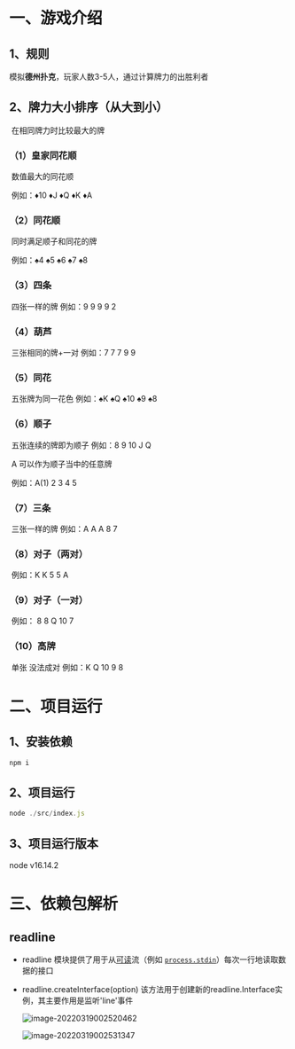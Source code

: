 # 一、游戏介绍

## 1、规则

模拟**德州扑克**，玩家人数3-5人，通过计算牌力的出胜利者

## 2、牌力大小排序（从大到小）

​	在相同牌力时比较最大的牌

### （1）皇家同花顺

​			数值最大的同花顺

​			例如：♦10 ♦J ♦Q ♦K ♦A

### （2）同花顺

​			同时满足顺子和同花的牌

​			例如：♠4 ♠5 ♠6 ♠7 ♠8

### （3）四条

​			四张一样的牌 例如：9 9 9 9 2

### （4）葫芦

​			三张相同的牌+一对 例如：7 7 7 9 9

### （5）同花

​			五张牌为同一花色 例如：♠K ♠Q ♠10 ♠9 ♠8

### （6）顺子

​			五张连续的牌即为顺子 例如：8 9 10 J Q

​			A 可以作为顺子当中的任意牌

​			例如：A(1) 2 3 4 5

### （7）三条

​			三张一样的牌 例如：A A A 8 7

### （8）对子（两对）

​			例如：K K 5 5 A

### （9）对子（一对）

​			例如： 8 8 Q 10 7

### （10）高牌

​			单张 没法成对 例如：K Q 10 9 8

# 二、项目运行

## 1、安装依赖

```js
npm i
```

## 2、项目运行

```js
node ./src/index.js
```

## 3、项目运行版本

node v16.14.2

# 三、依赖包解析

## readline

* readline 模块提供了用于从[可读](http://nodejs.cn/api/stream.html#readable-streams)流（例如 [`process.stdin`](http://nodejs.cn/api/process.html#processstdin)）每次一行地读取数据的接口

* readline.createInterface(option) 该方法用于创建新的readline.Interface实例，其主要作用是监听'line'事件

  ![image-20220319002520462](C:\Users\ASUS\AppData\Roaming\Typora\typora-user-images\image-20220319002520462.png)

  ![image-20220319002531347](C:\Users\ASUS\AppData\Roaming\Typora\typora-user-images\image-20220319002531347.png)

  

  
